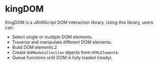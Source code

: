 # kingDOM

KingDOM is a JAVAScript DOM interaction library. Using this library, users can:
+ Select single or multiple DOM elements.
+ Traverse and manipulate different DOM elements.
+ Build DOM elements.2
+ Create `DOMNodeCollection` objects from `HTMLElement`s.
+ Queue functions until DOM is fully loaded (ready).
